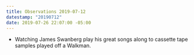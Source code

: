 ```yaml
---
title: Observations 2019-07-12
datestamp: "20190712"
date: 2019-07-26 22:07:00 -05:00
---
```


- Watching James Swanberg play his great songs along to cassette tape samples played off a Walkman.
